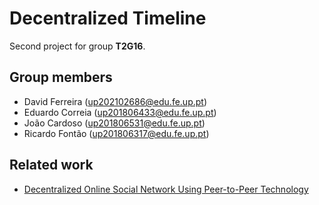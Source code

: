 # Decentralized Timeline

Second project for group **T2G16**.

## Group members

- David Ferreira (up202102686@edu.fe.up.pt)
- Eduardo Correia (up201806433@edu.fe.up.pt)
- João Cardoso (up201806531@edu.fe.up.pt)
- Ricardo Fontão (up201806317@edu.fe.up.pt)

## Related work

- [Decentralized Online Social Network Using Peer-to-Peer Technology](https://www.researchgate.net/publication/303290181_Decentralized_Online_Social_Network_Using_Peer-to-Peer_Technology)